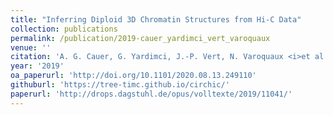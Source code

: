 ```yaml
---
title: "Inferring Diploid 3D Chromatin Structures from Hi-C Data"
collection: publications
permalink: /publication/2019-cauer_yardimci_vert_varoquaux
venue: ''
citation: 'A. G. Cauer, G. Yardimci, J.-P. Vert, N. Varoquaux <i>et al.</i>. <b>Inferring Diploid 3D Chromatin Structures from Hi-C Data</b>, <i></i> 2019'
year: '2019'
oa_paperurl: 'http://doi.org/10.1101/2020.08.13.249110'
githuburl: 'https://tree-timc.github.io/circhic/'
paperurl: 'http://drops.dagstuhl.de/opus/volltexte/2019/11041/'
---
```

